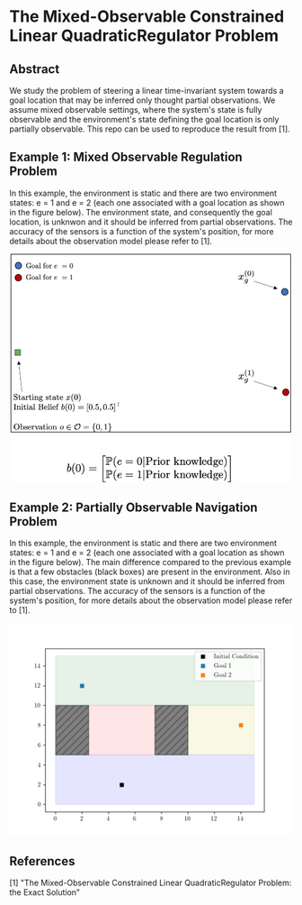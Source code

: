 # The Mixed-Observable Constrained Linear QuadraticRegulator Problem

## Abstract 

We study the problem of steering a linear time-invariant system towards a goal location that may be inferred only thought partial observations. We assume mixed observable settings, where the system's state is fully observable and the environment's state defining the goal location is only partially observable. This repo can be used to reproduce the result from [1].

## Example 1: Mixed Observable Regulation Problem
In this example, the environment is static and there are two environment states: e = 1 and e = 2 (each one associated with a goal location as shown in the figure below).
The environment state, and consequently the goal location, is unknwon and it should be inferred from partial observations. The accuracy of the sensors is a function of the system's position, for more details about the observation model please refer to [1].

<p align="center">
<img src="https://github.com/urosolia/mixed-observable-LQR/blob/main/figures/lqr.png" width="500" />
</p>

## Example 2: Partially Observable Navigation Problem

In this example, the environment is static and there are two environment states: e = 1 and e = 2 (each one associated with a goal location as shown in the figure below). The main difference compared to the previous example is that a few obstacles (black boxes) are present in the environment.
Also in this case, the environment state is unknown and it should be inferred from partial observations. The accuracy of the sensors is a function of the system's position, for more details about the observation model please refer to [1].

<p align="center">
<img src="https://github.com/urosolia/mixed-observable-LQR/blob/main/figures/navigation.png" width="700" />
</p>


## References

[1] "The Mixed-Observable Constrained Linear QuadraticRegulator Problem: the Exact Solution"